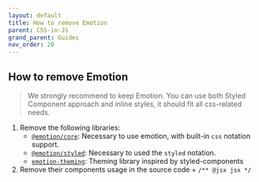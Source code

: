 ```yaml
---
layout: default
title: How to remove Emotion
parent: CSS-in-JS
grand_parent: Guides
nav_order: 20
---
```


## How to remove Emotion

> We strongly recommend to keep Emotion. You can use both Styled Component approach and inline styles, it should fit all css-related needs.

1. Remove the following libraries:
    - [`@emotion/core`](https://emotion.sh/docs/css-prop): Necessary to use emotion, with built-in `css` notation support.
    - [`@emotion/styled`](https://emotion.sh/docs/styled): Necessary to used the `styled` notation.
    - [`emotion-theming`](https://www.npmjs.com/package/emotion-theming): Theming library inspired by styled-components
1. Remove their components usage in the source code + `/** @jsx jsx */`
